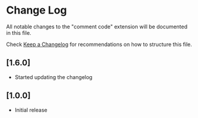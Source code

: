 # Change Log

All notable changes to the "comment code" extension will be documented in this file.

Check [Keep a Changelog](http://keepachangelog.com/) for recommendations on how to structure this file.

## [1.6.0]

- Started updating the changelog

## [1.0.0]

- Initial release
